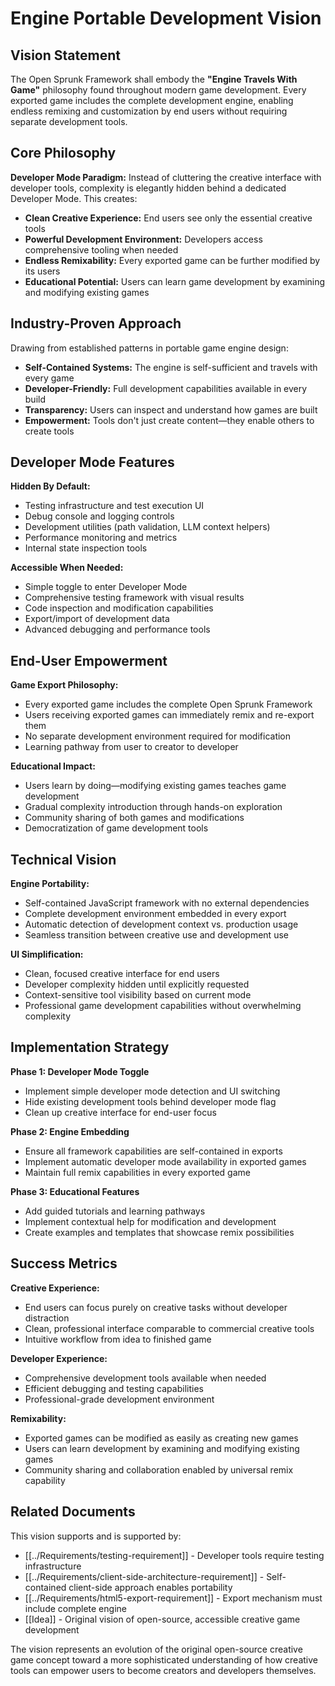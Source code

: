 # Engine Portable Development Vision

## Vision Statement

The Open Sprunk Framework shall embody the **"Engine Travels With Game"** philosophy found throughout modern game development. Every exported game includes the complete development engine, enabling endless remixing and customization by end users without requiring separate development tools.

## Core Philosophy

**Developer Mode Paradigm:** Instead of cluttering the creative interface with developer tools, complexity is elegantly hidden behind a dedicated Developer Mode. This creates:

- **Clean Creative Experience:** End users see only the essential creative tools
- **Powerful Development Environment:** Developers access comprehensive tooling when needed
- **Endless Remixability:** Every exported game can be further modified by its users
- **Educational Potential:** Users can learn game development by examining and modifying existing games

## Industry-Proven Approach

Drawing from established patterns in portable game engine design:

- **Self-Contained Systems:** The engine is self-sufficient and travels with every game
- **Developer-Friendly:** Full development capabilities available in every build
- **Transparency:** Users can inspect and understand how games are built
- **Empowerment:** Tools don't just create content—they enable others to create tools

## Developer Mode Features

**Hidden By Default:**
- Testing infrastructure and test execution UI
- Debug console and logging controls
- Development utilities (path validation, LLM context helpers)
- Performance monitoring and metrics
- Internal state inspection tools

**Accessible When Needed:**
- Simple toggle to enter Developer Mode
- Comprehensive testing framework with visual results
- Code inspection and modification capabilities
- Export/import of development data
- Advanced debugging and performance tools

## End-User Empowerment

**Game Export Philosophy:**
- Every exported game includes the complete Open Sprunk Framework
- Users receiving exported games can immediately remix and re-export them
- No separate development environment required for modification
- Learning pathway from user to creator to developer

**Educational Impact:**
- Users learn by doing—modifying existing games teaches game development
- Gradual complexity introduction through hands-on exploration
- Community sharing of both games and modifications
- Democratization of game development tools

## Technical Vision

**Engine Portability:**
- Self-contained JavaScript framework with no external dependencies
- Complete development environment embedded in every export
- Automatic detection of development context vs. production usage
- Seamless transition between creative use and development use

**UI Simplification:**
- Clean, focused creative interface for end users
- Developer complexity hidden until explicitly requested
- Context-sensitive tool visibility based on current mode
- Professional game development capabilities without overwhelming complexity

## Implementation Strategy

**Phase 1: Developer Mode Toggle**
- Implement simple developer mode detection and UI switching
- Hide existing development tools behind developer mode flag
- Clean up creative interface for end-user focus

**Phase 2: Engine Embedding**
- Ensure all framework capabilities are self-contained in exports
- Implement automatic developer mode availability in exported games
- Maintain full remix capabilities in every exported game

**Phase 3: Educational Features**
- Add guided tutorials and learning pathways
- Implement contextual help for modification and development
- Create examples and templates that showcase remix possibilities

## Success Metrics

**Creative Experience:**
- End users can focus purely on creative tasks without developer distraction
- Clean, professional interface comparable to commercial creative tools
- Intuitive workflow from idea to finished game

**Developer Experience:**
- Comprehensive development tools available when needed
- Efficient debugging and testing capabilities
- Professional-grade development environment

**Remixability:**
- Exported games can be modified as easily as creating new games
- Users can learn development by examining and modifying existing games
- Community sharing and collaboration enabled by universal remix capability

## Related Documents

This vision supports and is supported by:
- [[../Requirements/testing-requirement]] - Developer tools require testing infrastructure
- [[../Requirements/client-side-architecture-requirement]] - Self-contained client-side approach enables portability
- [[../Requirements/html5-export-requirement]] - Export mechanism must include complete engine
- [[Idea]] - Original vision of open-source, accessible creative game development

The vision represents an evolution of the original open-source creative game concept toward a more sophisticated understanding of how creative tools can empower users to become creators and developers themselves.

